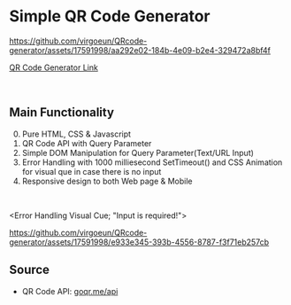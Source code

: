 # Simple QR Code Generator


https://github.com/virgoeun/QRcode-generator/assets/17591998/aa292e02-184b-4e09-b2e4-329472a8bf4f

[QR Code Generator Link](https://virgoeun.github.io/QRcode-generator/)

<br>

## Main Functionality
0. Pure HTML, CSS & Javascript 
1. QR Code API with Query Parameter
2. Simple DOM Manipulation for Query Parameter(Text/URL Input)
3. Error Handling with 1000 milliesecond SetTimeout() and CSS Animation for visual que in case there is no input
4. Responsive design to both Web page & Mobile

<br>

<Error Handling Visual Cue; "Input is required!">


https://github.com/virgoeun/QRcode-generator/assets/17591998/e933e345-393b-4556-8787-f3f71eb257cb



## Source
- QR Code API: [goqr.me/api](https://goqr.me/api/)


